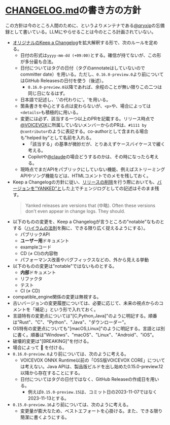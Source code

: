 # [CHANGELOG.md]の書き方の方針

この方針は今のところ人間のために、というよりメンテナである[@qryxip]の忘備録として書いている。LLMにやらせることは今のところ計画されていない。

- [オリジナルのKeep a Changelog]を拡大解釈する形で、次のルールを定める。
    - 日付の形式は`yyyy-mm-dd (+09:00)`とする。確信が持てないが、この形が多分最も合法。
    - 日付についてはタグの日付（タグのannotateはしていないのでcommitter date）を用いる。ただし、`0.16.0-preview.0`より前についてはGitHub Releasesの日付を使う（後述）。
        - `0.16.0-preview.0`以降であれば、余程のことが無い限りこの二つは同じ日になるはず。
    - 日本語で記述し、'.'の代わりに'。'を用いる。
    - 箇条書きを中心とする点は変わらないが、`<p>`や、場合によっては`<details>`も積極的に用いる。
    - 変更には必ず、該当する一つ以上のPRを記載する。リリース時点で[@VOICEVOX]に所属していないメンバーからのPRは、`#1111 by @contributor`のように表記する。co-authorとして含まれる場合も"helped by"として名前を入れる。
        - 「該当する」の基準が微妙だが、とりあえずケースバイケースで緩く考える。
        - Copilotや[@claude]の場合どうするのかは、その時になったら考える。
    - 現時点でまだAPIをパブリックにしていない機能、例えばストリーミングAPIやソング機能などは、HTMLコメントでのメモを残しておく。
- Keep a Changelogの方針に従い、[リリースの削除]を行う際においても、[バージョンを"YANKED"と]した上でチェンジログとしての記述はそのまま残す。
    > Yanked releases are versions that (中略). Often these versions don't even appear in change logs. They should.
- 以下のものの変更を、Keep a Changelogが言うところの"notable"なものとする（[ハイラムの法則]を胸に、できる限り広く捉えるようにする）。
    - パブリックAPI
    - **ユーザー用**ドキュメント
    - exampleコード
    - CD (≠ CI)の内容物
    - パフォーマンス改善やバグフィックスなどの、外から見える挙動
- 以下のものの変更は"notable"ではないものとする。
    - **内部**ドキュメント
    - リファクタ
    - テスト
    - CI (≠ CD)
- compatible\_engine関係の変更は無視する。
- 古いバージョンの変更履歴については、必要に応じて、未来の視点からのコメントを「補足:」という形で入れておく。
- 言語特有の変更点については"\[C,Python,Java\]"のように明記する。順番は"Rust"、"C"、"Python"、"Java"、"ダウンローダー"。
- OS特有の変更点についても"\[macOS,Linux\]"のように明記する。言語とは別に書く。順番は"Windows"、"macOS"、"Linux"、"Android"、"iOS"。
- 破壊的変更は"\[BREAKING\]"を付ける。
- 場合によって :tada: を付ける。
- `0.16.0-preview.0`より前については、次のように考える。
    - VOICEVOX ONNX Runtime以前の「OSS版VOICEVOX CORE」については考えない。Java APIは、製品版ビルドを出し始めた0.15.0-preview.12以降から存在することにする。
    - 日付についてはタグの日付ではなく、GitHub Releaseの作成日を用いる。
        -  例えば`0.15.0-preview.15`は、コミット日の2023-11-07ではなく2023-11-13とする。
- `0.15.0-preview.16`より前については、次のように考える。
    - 変更量が膨大なため、ベストエフォートを心掛ける。また、できる限り簡潔に書くようにする。

[CHANGELOG.md]: ../../../CHANGELOG.md
[@qryxip]: https://github.com/qryxip
[オリジナルのKeep a Changelog]: https://keepachangelog.com/en/1.1.0/
[@VOICEVOX]: https://github.com/VOICEVOX
[@claude]: https://github.com/claude
[リリースの削除]: https://github.com/VOICEVOX/voicevox_core/issues/1067
[バージョンを"YANKED"と]: https://keepachangelog.com/en/1.1.0/#yanked
[ハイラムの法則]: https://www.hyrumslaw.com/

